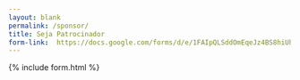 ```yaml
---
layout: blank
permalink: /sponsor/
title: Seja Patrocinador
form-link:  https://docs.google.com/forms/d/e/1FAIpQLSddOmEqeJz4BS8hiUhohl_kmuVNlXju8tykV3LN8ClPoUUiuQ/viewform?usp=pp_url
---
```



{% include form.html %}